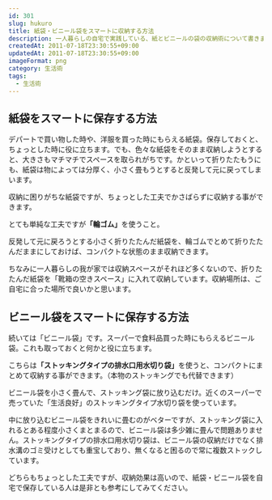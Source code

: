 ```yaml
---
id: 301
slug: hukuro
title: 紙袋・ビニール袋をスマートに収納する方法
description: 一人暮らしの自宅で実践している、紙とビニールの袋の収納術について書きます。
createdAt: 2011-07-18T23:30:55+09:00
updatedAt: 2011-07-18T23:30:55+09:00
imageFormat: png
category: 生活術
tags:
  - 生活術
---
```


## 紙袋をスマートに保存する方法

デパートで買い物した時や、洋服を買った時にもらえる紙袋。保存しておくと、ちょっとした時に役に立ちます。でも、色々な紙袋をそのまま収納しようとすると、大きさもマチマチでスペースを取られがちです。かといって折りたたもうにも、紙袋は物によっては分厚く、小さく畳もうとすると反発して元に戻ってしまいます。

収納に困りがちな紙袋ですが、ちょっとした工夫でかさばらずに収納する事ができます。

とても単純な工夫ですが<strong>「輪ゴム」</strong>を使うこと。

反発して元に戻ろうとする小さく折りたたんだ紙袋を、輪ゴムでとめて折りたたんだままにしておけば、コンパクトな状態のまま収納できます。

<photo-image article-id="301" img-file-name="20110718_kami_1.jpg" caption="紙袋を輪ゴムでとめる"></photo-image>

ちなみに一人暮らしの我が家では収納スペースがそれほど多くないので、折りたたんだ紙袋を「靴箱の空きスペース」に入れて収納しています。収納場所は、ご自宅に合った場所で良いかと思います。

<photo-image article-id="301" img-file-name="20110718_kami_2.jpg" caption="紙袋は靴箱で保存"></photo-image>

## ビニール袋をスマートに保存する方法

続いては「ビニール袋」です。スーパーで食料品買った時にもらえるビニール袋。これも取っておくと何かと役に立ちます。

こちらは<strong>「ストッキングタイプの排水口用水切り袋」</strong>を使うと、コンパクトにまとめて収納する事ができます。（本物のストッキングでも代替できます）

ビニール袋を小さく畳んで、ストッキング袋に放り込むだけ。近くのスーパーで売っていた「生活良好」のストッキングタイプ水切り袋を使っています。

<photo-image article-id="301" img-file-name="20110718_bini_1.jpg" caption="ストッキングタイプの水切り袋でまとめる"></photo-image>

中に放り込むビニール袋をきれいに畳むのがベターですが、ストッキング袋に入れるとある程度小さくまとまるので、ビニール袋は多少雑に畳んで問題ありません。ストッキングタイプの排水口用水切り袋は、ビニール袋の収納だけでなく排水溝のゴミ受けとしても重宝しており、無くなると困るので常に複数ストックしています。

どちらもちょっとした工夫ですが、収納効果は高いので、紙袋・ビニール袋を自宅で保存している人は是非とも参考にしてみてください。
